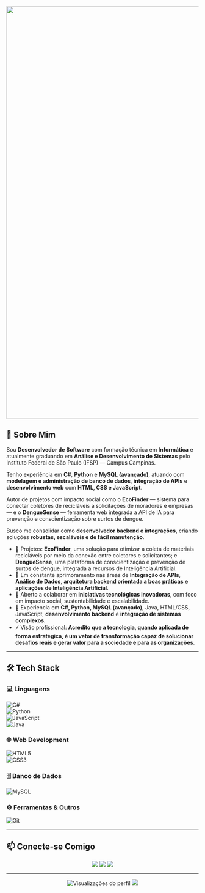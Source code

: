  <img width="1920"  height="1080" src="https://github.com/user-attachments/assets/8e18d760-dd77-4fb7-9252-b15e900a7eb6" />
 
## 👋 Sobre Mim  

Sou **Desenvolvedor de Software** com formação técnica em **Informática** e atualmente graduando em **Análise e Desenvolvimento de Sistemas** pelo Instituto Federal de São Paulo (IFSP) — Campus Campinas.  

Tenho experiência em **C#**, **Python** e **MySQL (avançado)**, atuando com **modelagem e administração de banco de dados**, **integração de APIs** e **desenvolvimento web** com **HTML, CSS e JavaScript**.  

Autor de projetos com impacto social como o **EcoFinder** — sistema para conectar coletores de recicláveis a solicitações de moradores e empresas — e o **DengueSense** — ferramenta web integrada a API de IA para prevenção e conscientização sobre surtos de dengue.  

Busco me consolidar como **desenvolvedor backend e integrações**, criando soluções **robustas, escaláveis e de fácil manutenção**.  

- 🔭 Projetos: **EcoFinder**, uma solução para otimizar a coleta de materiais recicláveis por meio da conexão entre coletores e solicitantes; e **DengueSense**, uma plataforma de conscientização e prevenção de surtos de dengue, integrada a recursos de Inteligência Artificial.  
- 🌱 Em constante aprimoramento nas áreas de **Integração de APIs**, **Análise de Dados**, **arquitetura backend orientada a boas práticas** e **aplicações de Inteligência Artificial**. 
- 👯 Aberto a colaborar em **iniciativas tecnológicas inovadoras**, com foco em impacto social, sustentabilidade e escalabilidade.  
- 💬 Experiencia em **C#, Python, MySQL (avançado)**, Java, HTML/CSS, JavaScript, **desenvolvimento backend** e **integração de sistemas complexos**.  
- ⚡ Visão profissional: **Acredito que a tecnologia, quando aplicada de forma estratégica, é um vetor de transformação capaz de solucionar desafios reais e gerar valor para a sociedade e para as organizações**.  

---

## 🛠️ Tech Stack  

### 💻 Linguagens  
![C#](https://img.shields.io/badge/C%23-239120?style=for-the-badge&logo=c-sharp&logoColor=white)  
![Python](https://img.shields.io/badge/Python-3776AB?style=for-the-badge&logo=python&logoColor=white)  
![JavaScript](https://img.shields.io/badge/JavaScript-F7DF1E?style=for-the-badge&logo=javascript&logoColor=black)  
![Java](https://img.shields.io/badge/Java-ED8B00?style=for-the-badge&logo=openjdk&logoColor=white)  

### 🌐 Web Development  
![HTML5](https://img.shields.io/badge/HTML5-E34F26?style=for-the-badge&logo=html5&logoColor=white)  
![CSS3](https://img.shields.io/badge/CSS3-1572B6?style=for-the-badge&logo=css3&logoColor=white)  

### 🗄️ Banco de Dados  
![MySQL](https://img.shields.io/badge/MySQL-4479A1?style=for-the-badge&logo=mysql&logoColor=white)  

### ⚙️ Ferramentas & Outros  
![Git](https://img.shields.io/badge/Git-F05032?style=for-the-badge&logo=git&logoColor=white)  

---

## 📫 Conecte-se Comigo  

<div align="center">  
  <a href="mailto:aclayver100@gmail.com"><img src="https://img.shields.io/badge/Gmail-D14836?style=for-the-badge&logo=gmail&logoColor=white"/></a>  
  <a href="https://www.linkedin.com/in/clayver-alexssander-ferreira-de-oliveira-56393234a/"><img src="https://img.shields.io/badge/LinkedIn-0077B5?style=for-the-badge&logo=linkedin&logoColor=white"/></a>  
  <a href="https://github.com/clayveralexssander"><img src="https://img.shields.io/badge/GitHub-100000?style=for-the-badge&logo=github&logoColor=white"/></a>  
 </div>  

---

<div align="center">  
  <img src="https://komarev.com/ghpvc/?username=clayveralexssander&style=for-the-badge&color=27F7D6" alt="Visualizações do perfil"/>  
  <img src="https://capsule-render.vercel.app/api?type=waving&color=gradient&height=120&section=footer"/>  
</div>
